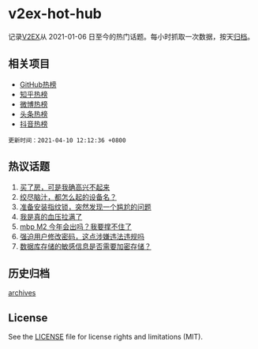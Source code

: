 # v2ex-hot-hub

 记录[V2EX](https://www.v2ex.com/)从 2021-01-06 日至今的热门话题。每小时抓取一次数据，按天[归档](archives)。
 
 ## 相关项目

- [GitHub热榜](https://github.com/lonnyzhang423/github-hot-hub)
- [知乎热榜](https://github.com/lonnyzhang423/zhihu-hot-hub)
- [微博热榜](https://github.com/lonnyzhang423/weibo-hot-hub)
- [头条热榜](https://github.com/lonnyzhang423/toutiao-hot-hub)
- [抖音热榜](https://github.com/lonnyzhang423/douyin-hot-hub)


 `更新时间：2021-04-10 12:12:36 +0800`

## 热议话题

1. [买了房，可是我确高兴不起来](https://www.v2ex.com/t/769390)
1. [绞尽脑汁，都怎么起的设备名？](https://www.v2ex.com/t/769488)
1. [准备安装指纹锁，突然发现一个尴尬的问题](https://www.v2ex.com/t/769409)
1. [我是真的血压拉满了](https://www.v2ex.com/t/769474)
1. [mbp M2 今年会出吗？我要撑不住了](https://www.v2ex.com/t/769385)
1. [强迫用户修改密码，这点涉嫌违法违规吗](https://www.v2ex.com/t/769610)
1. [数据库存储的敏感信息是否需要加密存储？](https://www.v2ex.com/t/769456)

## 历史归档

[archives](archives)

## License

See the [LICENSE](LICENSE) file for license rights and limitations (MIT).
